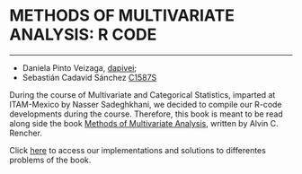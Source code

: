# METHODS OF MULTIVARIATE ANALYSIS: R CODE

***

- Daniela Pinto Veizaga, [dapivei](https://github.com/dapivei);
- Sebastián Cadavid Sánchez [C1587S](https://github.com/C1587S)


During the course of Multivariate and Categorical Statistics, imparted at ITAM-Mexico by Nasser Sadeghkhani, we decided to compile our R-code developments during the course. Therefore, this book is meant to be read along side the book [Methods of Multivariate Analysis](https://onlinelibrary.wiley.com/doi/book/10.1002/9781118391686), written by Alvin C. Rencher.

Click [here](https://dapivei.github.io/MCA/) to access our implementations and solutions to differentes problems of the book.

